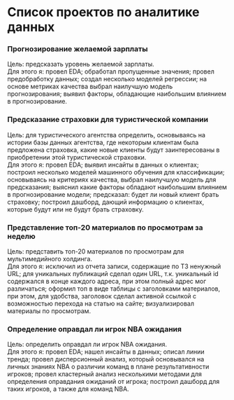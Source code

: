 # Список проектов по аналитике данных

### Прогнозирование желаемой зарплаты
Цель: предсказать уровень желаемой зарплаты.  
Для этого я: провел EDA; обработал пропущенные значения; провел предобработку данных; создал несколько моделей регрессии; на основе метриках качества выбрал наилучшую модель прогнозирования; выявил факторы, обладающие наибольшим влиянием в прогнозирование.

### Предсказание страховки для туристической компании
Цель: для туристического агентства определить, основываясь на истории базы данных агентства, где некоторым клиентам была предложена страховка, какие новые клиенты будут заинтересованы в приобретении этой туристической страховки.  
Для этого я: провел EDA; выявил инсайты в данных о клиентах; построил несколько моделей машинного обучения для классификации; основываясь на критериях качества, выбрал наилучшую модель для предсказания; выяснил какие факторы обладают наибольшим влиянием в прогнозирование модели; предсказал: будет ли новый клиент брать страховку; построил дашборд, дающий информацию о клиентах, которые будут или не будут брать страховку.

### Представление топ-20 материалов по просмотрам за неделю
Цель: представить топ-20 материалов по просмотрам для мультимедийного
холдинга.  
Для этого я: исключил из отчета записи, содержащие по ТЗ ненужный URL; для уникальных публикаций сделал один URL, т.к. уникальный id содержался в конце каждого адреса, при этом полный адрес мог различаться; оформил топ в виде таблицы с заголовками материалов, при этом, для удобства, заголовок сделал активной ссылкой с возможностью перехода на статью на сайте; визуализировал материалы по просмотрам.

### Определение оправдал ли игрок NBA ожидания
Цель: определить оправдал ли игрок NBA ожидания.  
Для этого я: провел EDA; нашел инсайты в данных; описал линии тренда; провел дисперсионный анализ, который основывался на личных знаниях NBA о различии команд в плане результативности игроков; провел кластерный анализ несколькими методами для определения оправдания ожиданий от игрока; построил дашборд для таких игроков, а также для команд NBA.
